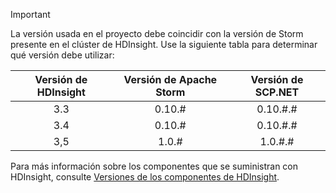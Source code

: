 > [!IMPORTANT]
> La versión usada en el proyecto debe coincidir con la versión de Storm presente en el clúster de HDInsight. Use la siguiente tabla para determinar qué versión debe utilizar:
> 
> | Versión de HDInsight | Versión de Apache Storm | Versión de SCP.NET |
> |:---:|:---:|:---:|
> | 3.3 |0.10.# |0.10.#.# |
> | 3.4 |0.10.# |0.10.#.# |
> | 3,5 |1.0.# |1.0.#.# |
> 
> Para más información sobre los componentes que se suministran con HDInsight, consulte [Versiones de los componentes de HDInsight](../articles/hdinsight/hdinsight-component-versioning.md).
> 
> 


